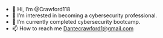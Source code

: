 - 👋 Hi, I’m @Crawford118
- 👀 I’m interested in becoming a cybersecurity professional.
- 🌱 I’m currently completed cybersecurity bootcamp.
- 📫 How to reach me Dantecrawford1@gmail.com

<!---
Crawford118/Crawford118 is a ✨ special ✨ repository because its `README.md` (this file) appears on your GitHub profile.
You can click the Preview link to take a look at your changes.
--->
